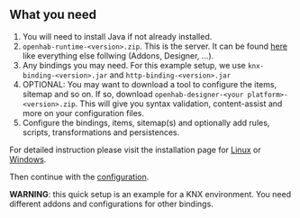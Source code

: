## What you need

1. You will need to install Java if not already installed. 
1. `openhab-runtime-<version>.zip`. This is the server. It can be found [here](http://www.openhab.org/downloads.html) like everything else follwing (Addons, Designer, ...).
1. Any bindings you may need. For this example setup, we use  `knx-binding-<version>.jar` and `http-binding-<version>.jar`
1. OPTIONAL: You may want to download a tool to configure the items, sitemap and so on. If so, download `openhab-designer-<your platform>-<version>.zip`. This will give you syntax validation, content-assist and more on your configuration files.
1. Configure the bindings, items, sitemap(s) and optionally add rules, scripts, transformations and persistences. 

For detailed instruction please visit the installation page for [Linux](https://github.com/openhab/openhab/wiki/Linux---OS-X) or [Windows](https://github.com/openhab/openhab/wiki/Windows).

Then continue with the [configuration](https://github.com/openhab/openhab/wiki/Configuring-the-openHAB-runtime). 

**WARNING**: this quick setup is an example for a KNX environment. You need different addons and configurations for other bindings.



